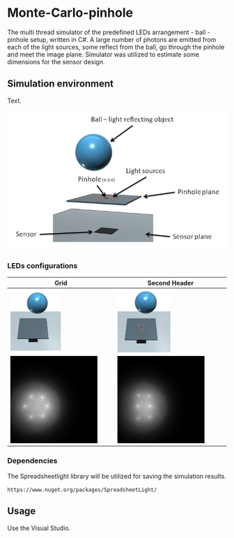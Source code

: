 # Monte-Carlo-pinhole

The multi thread simulator of the predefined LEDs arrangement - ball - pinhole setup, written in C#. A large number of photons are emitted from each of the light sources, some reflect from the ball, go through the pinhole and meet the image plane. Simulator was utilized to estimate some dimensions for the sensor design.

## Simulation environment

Text.

![Overview image](./src/Readme.png)

### LEDs configurations

| Grid   | Second Header |
| ------------- | ------------- |
| <img src="./src/angsm.png" width="50%" height="50%">  | <img src="./src/gridsm.png" width="50%" height="50%">  |
| <img src="./src/anglren.png">  | <img src="./src/gridren.png">  |

### Dependencies

The Spreadsheetlight library will be utilized for saving the simulation results.
```
https://www.nuget.org/packages/SpreadsheetLight/
```

## Usage

Use the Visual Studio.
